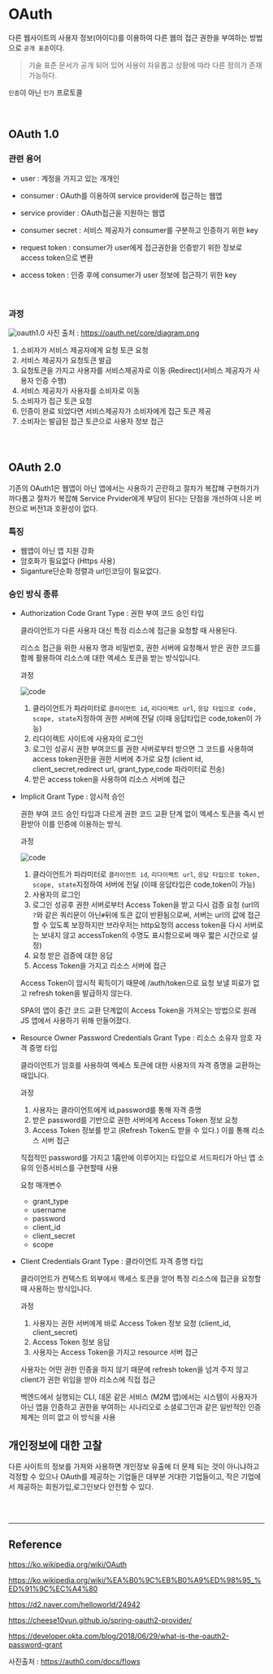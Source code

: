 # OAuth

다른 웹사이트의 사용자 정보(아이디)를 이용하여 다른 웹의 접근 권한을 부여하는 방법으로 `공개 표준`이다.

> 기술 표준 문서가 공개 되어 있어 사용이 자유롭고 상황에 따라 다른 정의가 존재 가능하다.

`인증`이 아닌 `인가` 프로토콜

<br>

## OAuth 1.0

### 관련 용어

- user : 계정을 가지고 있는 개개인

- consumer : OAuth를 이용하여 service provider에 접근하는 웹앱
- service provider : OAuth접근을 지원하는 웹앱
- consumer secret : 서비스 제공자가 consumer를 구분하고 인증하기 위한 key
- request token : consumer가 user에게 접근권한을 인증받기 위한 정보로 access token으로 변환
- access token : 인증 후에 consumer가 user 정보에 접근하기 위한 key

<br>

### 과정

![oauth1.0](https://oauth.net/core/diagram.png)
사진 출처 : https://oauth.net/core/diagram.png

1. 소비자가 서비스 제공자에게 요청 토큰 요청
1. 서비스 제공자가 요청토큰 발급
1. 요청토큰을 가지고 사용자를 서비스제공자로 이동 (Redirect)(서비스 제공자가 사용자 인증 수행)
1. 서비스 제공자가 사용자를 소비자로 이동
1. 소비자가 접근 토큰 요청
1. 인증이 완료 되었다면 서비스제공자가 소비자에게 접근 토큰 제공
1. 소비자는 발급된 접근 토큰으로 사용자 정보 접근

###

<br>

## OAuth 2.0

기존의 OAuth1은 웹앱이 아닌 앱에서는 사용하기 곤란하고 절차가 복잡해 구현하기가 까다롭고 절차가 복잡해 Service Prvider에게 부담이 된다는 단점을 개선하여 나온 버전으로 버전1과 호환성이 없다.

### 특징

- 웹앱이 아닌 앱 지원 강화
- 암호화가 필요없다 (Https 사용)
- Siganture단순화 정렬과 url인코딩이 필요없다.

### 승인 방식 종류

- Authorization Code Grant Type : 권한 부여 코드 승인 타입

  클라이언트가 다른 사용자 대신 특정 리소스에 접근을 요청할 때 사용된다.

  리스소 접근을 위한 사용자 명과 비밀번호, 권한 서버에 요청해서 받은 권한 코드를 함께 활용하여 리소스에 대한 엑세스 토큰을 받는 방식입니다.

  과정

  ![code](./image/code.png)

  1. 클라이언트가 파라미터로 `클라이언트 id`, `리다이렉트 url`, `응답 타입으로 code, scope, state`지정하여 권한 서버에 전달 (이때 응답타입은 code,token이 가능)
  1. 리다이렉트 사이트에 사용자의 로그인
  1. 로그인 성공시 권한 부여코드를 권한 서버로부터 받으면 그 코드를 사용하여 access token권한을 권한 서버에 추가로 요청 (client id, client_secret,redirect url, grant_type,code 파라미터로 전송)
  1. 받은 access token을 사용하여 리소스 서버에 접근

- Implicit Grant Type : 암시적 승인

  권한 부여 코드 승인 타입과 다르게 권한 코드 교환 단계 없이 엑세스 토큰을 즉시 반환받아 이를 인증에 이용하는 방식.

  과정

  ![code](./image/implict.png)

  1. 클라이언트가 파라미터로 `클라이언트 id`, `리다이렉트 url`, `응답 타입으로 token, scope, state`지정하여 서버에 전달 (이때 응답타입은 code,token이 가능)
  1. 사용자의 로그인
  1. 로그인 성공후 권한 서버로부터 Access Token을 받고 다시 검증 요청 (url의 `?`와 같은 쿼리문이 아닌`#`뒤에 토큰 값이 반환됨으로써, 서버는 url의 값에 접근할 수 있도록 보장하지만 브라우저는 http요청의 access token을 다시 서버로는 보내지 않고 accessToken의 수명도 표시함으로써 매우 짧은 시간으로 설정)
  1. 요청 받은 검증에 대한 응답
  1. Access Token을 가지고 리소스 서버에 접근

  Access Token이 암시적 획득이기 때문에 /auth/token으로 요청 보낼 피료가 없고 refresh token을 발급하지 않는다.

  SPA의 앱이 중간 코드 교환 단계없이 Access Token을 가져오는 방법으로 원래 JS 앱에서 사용하기 위해 만들어졌다.

- Resource Owner Password Credentials Grant Type : 리소스 소유자 암호 자격 증명 타입

  클라이언트가 암호를 사용하여 엑세스 토큰에 대한 사용자의 자격 증명을 교환하는 때입니다.

  과정

  1. 사용자는 클라이언트에게 id,password를 통해 자격 증명
  1. 받은 password를 기반으로 권한 서버에게 Access Token 정보 요청
  1. Access Token 정보를 받고 (Refresh Token도 받을 수 있다.) 이를 통해 리소스 서버 접근

  직접적인 password를 가지고 1홉만에 이루어지는 타입으로 서드파티가 아닌 앱 소유의 인증서비스를 구현할때 사용

  요청 매개변수

  - grant_type
  - username
  - password
  - client_id
  - client_secret
  - scope

- Client Credentials Grant Type : 클라이언트 자격 증명 타입

  클라이언트가 컨텍스트 외부에서 액세스 토큰을 얻어 특정 리소스에 접근을 요청할 때 사용하는 방식입니다.

  과정

  1. 사용자는 권한 서버에게 바로 Access Token 정보 요청 (client_id, client_secret)
  1. Access Token 정보 응답
  1. 사용자는 Access Token을 가지고 resource 서버 접근

  사용자는 어떤 권한 인증을 하지 않기 때문에 refresh token을 넘겨 주지 않고 client가 권한 위임을 받아 리소스에 직접 접근

  백엔드에서 실행되는 CLI, 데몬 같은 서비스 (M2M 앱)에서는 시스템이 사용자가 아닌 앱을 인증하고 권한을 부여하는 시나리오로 소셜로그인과 같은 일반적인 인증 체계는 의미 없고 이 방식을 사용

## 개인정보에 대한 고찰

다른 사이트의 정보를 가져와 사용하면 개인정보 유출에 더 문제 되는 것이 아니냐하고 걱정할 수 있으나 OAuth를 제공하는 기업들은 대부분 거대한 기업들이고, 작은 기업에서 제공하는 회원가입,로그인보다 안전할 수 있다.

<br><br>

---

## Reference

https://ko.wikipedia.org/wiki/OAuth

https://ko.wikipedia.org/wiki/%EA%B0%9C%EB%B0%A9%ED%98%95_%ED%91%9C%EC%A4%80

https://d2.naver.com/helloworld/24942

https://cheese10yun.github.io/spring-oauth2-provider/

https://developer.okta.com/blog/2018/06/29/what-is-the-oauth2-password-grant

사진출처 : https://auth0.com/docs/flows

